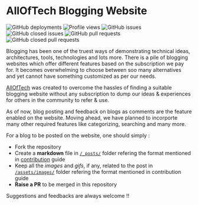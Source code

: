# AllOfTech Blogging Website


![GitHub deployments](https://img.shields.io/github/deployments/alloftech/alloftech.github.io/github-pages?label=Last%20Deployment&style=plastic)
![Profile views](https://gpvc.arturio.dev/alloftech)
![GitHub issues](https://img.shields.io/github/issues/alloftech/alloftech.github.io?style=plastic)
![GitHub closed issues](https://img.shields.io/github/issues-closed/alloftech/alloftech.github.io?style=plastic)
![GitHub pull requests](https://img.shields.io/github/issues-pr/alloftech/alloftech.github.io?style=plastic)
![GitHub closed pull requests](https://img.shields.io/github/issues-pr-closed/alloftech/alloftech.github.io?style=plastic)

Blogging has been one of the truest ways of demonstrating technical ideas, architectures, tools, technologies and lots more. There is a pile of blogging websites which offer different features based on the  subscription we pay for. It becomes overwhelming to choose between soo many alternatives and yet cannot have something customized as per our needs.

[AllOfTech](https://alloftech.github.io) was created to overcome the hassles of finding a suitable blogging website without any subscription to dump our ideas & experiences for others in the community to refer & use. 

As of now, blog posting and feedback on blogs as comments are the feature enabled on the website. Moving ahead, we have planned to incorporte many other required features like categorizing, searching and many more.

For a blog to be posted on the website, one should simply :
- Fork the repository
- Create a **markdown** file in [`/_posts/`](/_posts/) folder refering the format mentioned in [contribution](/CONTRIBUTING.md) guide
- Keep all the _images_ and _gifs_, if any, related to the post in [`/assets/images/`](/assets/images/) folder refering the format mentioned in contribution guide
- **Raise a PR** to be merged in this repository

Suggestions and feedbacks are always welcome !!